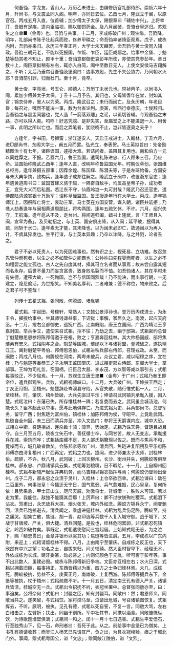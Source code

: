 <!-- { "loadSidebar": true } -->
　　何吾驺，字龙友，香山人。万历乙未进士，由编修历官礼部侍郎。崇祯六年十月，升尚书，与文震孟同入阁。明年，亦同日去位。乙酉七月，隆武立于闽，以原官召。丙戌五月入直，位首辅；加少傅太子太保，赐银章曰「辅佐中兴」。上将幸汀，吾趋有足疾，遣内臣临视，赐以御饵药金。及八月闽破，吾驺仓皇逃归。苏观生之立聿■〈金粤〉也，吾驺与共事。十二月，李成栋破广州；观生缢，吾驺降。明年，礼部尚书陈子壮起兵而败，佟养甲磔之；命吾驺率诸降臣观焉。戊子，成栋内附，吾驺亦来归。永历三年春正月，大学士朱天麟罢，命吾驺与黄士俊同入辅政。吾驺三朝元老，不能以死报国，乍叛、乍臣，廷臣咸鄙之。给事中金堡、丁魁楚等劾其老不知止，颜甲十重；吾驺意都御史袁彭年所使，亦使其党参彭年。章日数十上，阁臣票拟稍有左右，辄亦入白简，阁中至数日无人。上使文安侯马吉翔解之，不听；太后乃垂帘召吾驺及堡谕曰：边事方殷，先生不矢公协力，乃同朝水火耶？吾驺前引罪，归而杜门。至十月，竟卒。

　　黄士俊，字亮垣，号玉仑，顺德人；万历丁未状元也。崇祯丙子，以尚书入阁，累加少傅兼太子太保。丁丑十二月予告。其归也，父母皆耆年在堂，封如其官；锦衣侍养，里人以为荣。丙戌，隆武召之；未行而闽亡。及永历朝，年老目昏；每召对，嘿然不能决一事，数为台省论列。庚寅，帝西行幸德庆，士俊辞归。当吾驺之与震孟同罢也，党人造「一箭落双雕」之谣，以讥切首辅。今观吾驺之末路，亦可以得人矣。呜呼！好恶凭臆、是非失实，至庙堂之上不能进退一人、用舍一事，此明之所以亡也。而后之弄笔者，犹哓哓不止，岂非皆逐臭之夫乎！

　　方逢年，字书田，号狮蛮；浙江遂安人。天启壬戌进士，入翰林。丁丑六月，进□部尚书、东阁大学士，甫五月而罢。弘光立，奉表贺。马士英拟旨曰：先帝励精图治十有七年，诸臣误国，遽撄大难。若诘问者，盖阻其复用也。南和伯方一元以同姓荐之，不报。乙酉六月，鲁王监国，遣司礼陈进忠、行人顾朱三召，乃应命。监国始称隆武乙酉年；逢年入直，改明年称鲁监国元年。时朝仪草创，张国维总枢务，逢年兼摄五部事；因荐余煌、陈函辉、陈潜夫等，于是左班始备。方国安与朱大典争饷，致构兵，逢年遣子成邦往解之。隆武立于闽中，改置浙东官吏；逢年遗黄道周书曰：监国首建义旅于越，一隅奋自敌手，均属高皇帝子孙，成功者王，宜先大义而后私图。若江东不守，仙霞岭岂一丸可封哉？隆武乃召还官吏，遣侍郎陆清源赏银十万助军；诏称皇侄监国。鲁王授逢年行在大学士。丙戌，逢年犒师江上，因祭阵亡将士，哀动三军。马士英在方国安营，谋入朝，诸臣共诋拒；乃嗾人劾奏逢年与闽相黄道周朋比，将构两国。逢年五疏乞休，不许。六月，绍兴失守，王航海。逢年扈从不及，走台州。将间道归闽，蜡书上隆武，言「王师且入闽，宜早为备」。及贝勒招之，与士英、国安俱出降，从入闽；延平破，搜得其疏，同斩于水口。逢年素无才能，其未降也，以为闽未必即亡，故通闽以为再入计，不虞其猝发也。生平行谊，与士英本异趣；乃卒以诈降，与之并戮，论者丑之。

　　君子不必以死责人，以为死固难事也。然有识之士，视死易、立功难。故召忽先管仲而死者，以生之必不如管仲之能霸也；公孙杵臼先程婴而死者，以生之必不如程婴之能立孤也。古人之先自度其材，择其可立名者而从事焉；故未尝自露其短而名永存。后世不量力而妄贪富贵，致身败名裂而不恤。如吾驺诸人，其在平时未有失德，遭罹大故，一死殉国，岂不与信国同烈哉！乃不能决，而出事行朝，一无建立，隐忍偷活，为世指笑。不知美名厚利，二者难兼；德不称位，物来败之。后之君子可不鉴哉！

　　列传十五瞿式耜、张同敞、何腾蛟、堵胤锡

　　瞿式耜，字起田，号稼轩，常熟人；文懿公景淳孙也。登万历丙戌进士，为永丰令，擢授给事中。坐其师钱谦益事，下诏狱；事解，家居久之。南渡，起应天府丞。十二月，擢右佥都御史，巡抚广西。江南既陷，唐王立国闽，广西为靖江王亨嘉封国，举兵争立，遣使来召式耜，拒不往；乃劫之去，幽于邸第。式耜密约总督丁魁楚檄思恩参将陈邦傅邀于苍梧，败之；亨嘉奔回桂林。其大帅杨国威、部将焦琏素有忠义，式耜阴与之合。魁楚等围城，琏缒以下与诸将盟，登城破之，遂执靖江王。闽封魁楚平粤伯、邦傅思恩伯，式耜进秩兵部右侍郎，召理戎政。未至，而闽败；丙戌八月也。何腾蛟在河南，两粤未被兵，众议立君，咸以昭穆之序，宜在桂；乃与魁楚等奉恭王之子永明王监国肇庆。进式耜吏部右侍郎、东阁大学士，掌部事。王坤为司礼监，窃国柄，旧臣吕大器、李永茂、方以智等咸以事引去；式耜每事驳正，不少屈焉。十一月，苏观生立唐王聿■〈金粤〉于广州；式耜乃奉王即帝位，遣兵御观生。兵败，式耜视师峡口。十二月，大兵破广州。王坤挟王西走；丁亥正月朔，至梧州。魁楚辞赴岑溪县守险，从官失散，随行惟式耜一人。二月，至桂林。时，肇庆、梧州皆破，大兵先驱过平乐；坤请召武冈镇刘承胤入援，因入楚。式耜泣曰：东藩已失，所存惟桂林一隅；若复委而去之，武冈虽金城汤池，何能长久？臣本起此以举事，愿与此地俱存亡。乃进式耜为吏、兵两部尚书，总督军务，留守广西；封焦琏为富州伯，镇桂林；加陈邦傅为侯，守昭平。上竟赴武冈。焦琏自全州回，未三日而清兵亦至，冲入文昌门；参将王天爵谋内应，城中大恐。式耜立中衢，召琏拒战，连杀数十骑；骑奔，势始定。式耜乃诛天爵，督琏且战且守。自三月至五月，晓夜立矢石中，善抚循士卒，与同甘苦，故人无变志。承胤援兵在城，索饷而哗；式耜括库藏不足，夫人邵氏捐簪珥以佐之。既而与焦兵不和，竟噪而去，城几破者数矣。会陈邦彦等攻广州，清兵回，焦琏进复阳朔及平乐府陈邦傅亦由浔复梧州；广西再定，式耜之力也。捷闻，进少师兼太子太师，封桂林伯。疏辞，不许。秋八月，武冈破；上回次柳州。长沙、衡州并失，何腾蛟等俱至桂林。郝永忠、卢鼎诸镇兵云集，式耜筹划粮糗，日不暇给。十一月，上自柳州回桂林。式耜与新辅严起恒并典机务，而马吉翔以锦衣指挥与焉；何腾蛟仍督师出全州。戊子二月，郝永忠之众溃于灵川，入桂林；上仓卒欲西幸。式耜泣谏曰：敌在二百里外，何事张皇！今播迁无宁日，国气愈弱、兵气愈难振，民心皇皇，复何所依！且势果急，甲士正山立，咫尺天威，劝激将士，背城借一，胜败未可知。若以走为策，我能往，敌独不能蹑其后耶！上厉声曰：卿不过欲朕殉社稷耳。式耜泪下沾衣。驾甫出，永忠放兵大掠，烟火张天，城内外如洗。腾蛟方犒兵永宁，闻变驰回，溃兵已饱掠避去。清兵闻之，乘虚进逼桂林。式耜为乱兵伤足卧，腾蛟至，持之痛哭。招集亡散，焦琏、胡一青、赵印选等兵数千人复入城守御。战于城下，又战于甘唐坡、严关，俱大捷。清兵回楚。是役也，桂林危同累卵，非式耜忍死镇定，岭西如破竹矣。事既定，式耜遣使慰问三宫起居。上始知式耜无恙，为之泣下，赐「精忠贯日」金章并银币以奖其功；焦琏等皆进爵。五月，李成栋以广东内附，来迎上；式耜请留桂林不得。八月，上由南宁至肇庆。自成栋之反正也，天下欣然有中兴之望；功名之士，自拔来归，间关辐辏。然大臣材智卑下，经理无术，外依成栋为长城，建牙委篆，动必咨之；内则伺颜色于元胤，听可否于彭年等。事不出此数人，虽建必毁。成栋与陈邦傅新旧争权。文臣亦互相左右；水火日深。式耜以拥戴旧臣，每事持正，东西皆藉以为重，四方之士争归桂林焉。未几，成栋死，腾蛟被执，势益不支。庚寅正月，南雄破，上复西游。陈邦傅等拥兵东下，金堡等被执，杖于梧州；式耜疏救不听。十一月五日，清定南王孔有德入严关，诸镇兵皆溃，桂城空无一兵。式耜出令招抚不听，衣冠坐署中。总督张同敞亦至，曰：事迫矣，公将奈何？式耜曰：封疆之臣，知有封疆耳。同敞曰：然；君恩师义，同敞当共之。遂笑留，与式耜饮。家将控马至，泣请出危城，号召诸镇图恢复。式耜挥去，不听。厥明，被执。见孔有德，式耜以死自誓，不复一言。同敞大骂，左右白棓击之，左臂折；扶出，同幽于别所。军中壮其节，间携以酒食。同敞慷慨纵饮，为诗歌题墙壁俱满；式耜间一和之。闰十一月十七日遇害。式耜生平爱佳石，行至独秀山下，见一石，命刑者曰：吾死于此。从之。前给事中金堡已为僧矣，上书孔有德请收葬；而吴江人杨艺已先请其尸，负之出，为具衣冠棺殓，瘗之于城北门外。事闻，赠式耜粤国公，谥「文忠」；赠同敞江陵伯，谥「文烈」。

